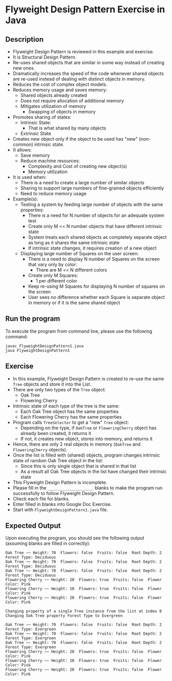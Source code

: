 # Flyweight Design Pattern Exercise in Java

## Description
* Flyweight Design Pattern is reviewed in this example and exercise.
* It is Structural Design Pattern.
* Re-uses shared objects that are similar in some way instead of creating new ones.
* Dramatically increases the speed of the code whenever shared objects are re-used instead of dealing with distinct
objects in memory.
* Reduces the cost of complex object models.
* Reduces memory usage and saves memory: 
  * Shared objects already created
  * Does not require allocation of additional memory
  * Mitigates utilization of memory
    * Swapping of objects in memory
* Promotes sharing of states:
  * Intrinsic  State:
    * That is what shared by many objects
  * Extrinsic State
* Creates new object only if the object to be used has "new" (non-common) intrinsic state.
* It allows:
  * Save memory
  * Reduce machine resources:
    * Complexity and Cost of creating new object(s)
    * Memory utilization
* It is used when:
  * There is a need to create a large number of similar objects
  * Sharing to support large numbers of fine-grained objects efficiently
  * Need to reduce memory usage
* Example(s):
  * Testing a system by feeding large number of objects with the same properties:
    * There is a need for N number of objects for an adequate system test
    * Create only M << N number objects that have different intrinsic state
    * System treats each shared objects as completely separate object as long as it shares the same intrinsic state
    * If intrinsic state changes, it requires creation of a new object
  * Displaying large number of Squares on the user screen:
    * There is a need to display N number of Squares on the screen that vary only by color:
      * There are M << N different colors
    * Create only M Squares:
      * 1 per different color
    * Keep re-using M Squares for displaying N number of squares on the screen
    * User sees no difference whether each Square is separate object in memory or if it is the same shared object

## Run the program
To execute the program from command line, please use the following command:

```
javac FlyweightDesignPattern1.java
java FlyweightDesignPattern1
```

## Exercise
* In this example, Flyweight Design Pattern is created to re-use the same `Tree` objects and store it into the List.
* There are only two types of the `Tree` object:
  * Oak Tree
  * Flowering Cherry
* Intrinsic state of each type of the tree is the same:
  * Each Oak Tree object has the same properties
  * Each Flowering Cherry has the same properties
* Program calls `TreeSelector` to get a "new" `Tree` object:
  * Depending on the type, if `OakTree` or `FloweringCherry` object has already been created, it returns it
  * If not, it creates new object, stores into memory, and returns it
* Hence, there are only 2 real objects in memory (`OakTree` and `FloweringCherry` objects).
* Once the list is filled with (shared) objects, program changes intrinsic state of random Oak Tree object in the list:
  * Since this is only single object that is shared in that list
  * As a result all Oak Tree objects in the list have changed their intrinsic state
* This Flyweight Design Pattern is incomplete.
* Please fill in the `____________________`  blanks to make the program run successfully to follow Flyweight Design
Pattern.
* Check each file for blanks.
* Enter filled in blanks into Google Doc Exercise.
* Start with `FlyweightDesignPattern1.java` file.

## Expected Output
Upon executing the program, you should see the following output (assuming blanks are filled in correctly):

```
Oak Tree ~~ Height: 70  Flowers: false  Fruits: false  Root Depth: 2  Forest Type: Deciduous
Oak Tree ~~ Height: 70  Flowers: false  Fruits: false  Root Depth: 2  Forest Type: Deciduous
Oak Tree ~~ Height: 70  Flowers: false  Fruits: false  Root Depth: 2  Forest Type: Deciduous
Flowering Cherry ~~ Height: 20  Flowers: true  Fruits: false  Flower Color: Pink
Flowering Cherry ~~ Height: 20  Flowers: true  Fruits: false  Flower Color: Pink
Flowering Cherry ~~ Height: 20  Flowers: true  Fruits: false  Flower Color: Pink

Changing property of a single Tree instance from the list at index 0
Changing Oak Tree property Forest Type to Evergreen

Oak Tree ~~ Height: 70  Flowers: false  Fruits: false  Root Depth: 2  Forest Type: Evergreen
Oak Tree ~~ Height: 70  Flowers: false  Fruits: false  Root Depth: 2  Forest Type: Evergreen
Oak Tree ~~ Height: 70  Flowers: false  Fruits: false  Root Depth: 2  Forest Type: Evergreen
Flowering Cherry ~~ Height: 20  Flowers: true  Fruits: false  Flower Color: Pink
Flowering Cherry ~~ Height: 20  Flowers: true  Fruits: false  Flower Color: Pink
Flowering Cherry ~~ Height: 20  Flowers: true  Fruits: false  Flower Color: Pink
```
